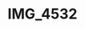 ---
pid: '192'
layout: photos
title: IMG_4532
filename: IMG_4532.jpg
caption: 
previous_pid: '191'
next_pid: '193'
permalink: "/photos/192.html"
---